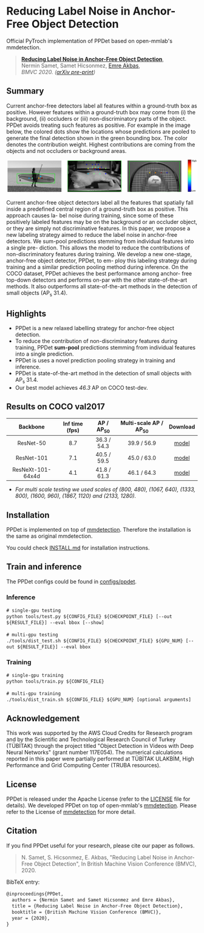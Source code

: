 # Reducing Label Noise in Anchor-Free Object Detection

Official PyTroch implementation of PPDet based on open-mmlab's mmdetection.

> [**Reducing Label Noise in Anchor-Free Object Detection**](https://arxiv.org/abs/2007.02355),            
> Nermin Samet, Samet Hicsonmez, [Emre Akbas](http://user.ceng.metu.edu.tr/~emre/),        
> *BMVC 2020. ([arXiv pre-print](https://arxiv.org/abs/2007.02355))*        

## Summary
Current anchor-free detectors label all features within a ground-truth box as positive. However features within a ground-truth box may come from (i) the background, (ii) occluders or (iii) non-discriminatory parts of the object. PPDet avoids treating such features as positive. For example in the image below, the colored dots show the locations whose predictions are pooled to generate the final detection shown in the green bounding box. The color denotes the contribution weight. Highest contributions are coming from the objects and not occluders or background areas.

<img src="demo/ppdet.png" width="600">

Current anchor-free object detectors label all the features that spatially fall inside a predefined central region of a ground-truth box as positive. This approach causes la- bel noise during training, since some of these positively labeled features may be on the background or an occluder object, or they are simply not discriminative features. In this paper, we propose a new labeling strategy aimed to reduce the label noise in anchor-free detectors. We sum-pool predictions stemming from individual features into a single pre- diction. This allows the model to reduce the contributions of non-discriminatory features during training. We develop a new one-stage, anchor-free object detector, PPDet, to em- ploy this labeling strategy during training and a similar prediction pooling method during inference. On the COCO dataset, PPDet achieves the best performance among anchor- free top-down detectors and performs on-par with the other state-of-the-art methods. It also outperforms all state-of-the-art methods in the detection of small objects (AP<sub>s</sub> 31.4).

## Highlights
- PPDet is a new relaxed labelling strategy for anchor-free object detection.
- To reduce the contribution of non-discriminatory features during training, PPDet **sum-pool** predictions stemming from individual features into a single prediction.
- PPDet is uses a novel prediction pooling strategy in training and inference.
- PPDet is state-of-the-art method in the detection of small objects with AP<sub>s</sub> 31.4.
- Our best model achieves *46.3* AP on COCO test-dev.

## Results on COCO val2017
| Backbone  | Inf time (fps) | AP / AP<sub>50</sub> | Multi-scale AP / AP<sub>50</sub>| Download |
|:---------:|:---------------:|:------:|:------:|:--------:|
| ResNet-50  | 8.7           | 36.3 / 54.3   | 39.9 / 56.9  | [model](https://drive.google.com/file/d/1z29WWEyF3_fcUYNZ4sluP_sRd95dJATL/view?usp=sharing) |
| ResNet-101 |      7.1          | 40.5 / 59.5   | 45.0 / 63.0   | [model](https://drive.google.com/file/d/1a2K4rUE7S9Bck2vqK7KENVq0cB1qI2Dv/view?usp=sharing) |
| ResNeXt-101-64x4d |   4.1      | 41.8 / 61.3   | 46.1 /  64.3  | [model](https://drive.google.com/file/d/1a58emT4Gw2ORdcF0MPVLJbx6JrkmJmxM/view?usp=sharing) |


- *For multi scale testing we used scales of (800, 480), (1067, 640), (1333, 800), (1600, 960), (1867, 1120) and (2133, 1280).*

## Installation
PPDet is implemented on top of [mmdetection](https://github.com/open-mmlab/mmdetection). Therefore the installation is the same as original mmdetection.

You could check [INSTALL.md](INSTALL.md) for installation instructions.


## Train and inference
The PPDet configs could be found in [configs/ppdet](configs/ppdet).

### Inference
    # single-gpu testing
    python tools/test.py ${CONFIG_FILE} ${CHECKPOINT_FILE} [--out ${RESULT_FILE}] --eval bbox [--show]

    # multi-gpu testing
    ./tools/dist_test.sh ${CONFIG_FILE} ${CHECKPOINT_FILE} ${GPU_NUM} [--out ${RESULT_FILE}] --eval bbox

### Training
    # single-gpu training
    python tools/train.py ${CONFIG_FILE}

    # multi-gpu training
    ./tools/dist_train.sh ${CONFIG_FILE} ${GPU_NUM} [optional arguments]

## Acknowledgement

This work was supported by the AWS Cloud Credits for Research program and by the Scientific and Technological Research Council of Turkey (TÜBİTAK) through the project titled "Object Detection in Videos with Deep Neural Networks" (grant number 117E054). The numerical calculations reported in this paper were partially performed at TÜBİTAK ULAKBİM,  High Performance and Grid Computing Center (TRUBA resources).

## License

PPDet is released under the Apache License (refer to the [LICENSE](LICENSE) file for details). We developed PPDet on top of open-mmlab's [mmdetection](https://github.com/open-mmlab/mmdetection). Please refer to the License of [mmdetection](https://github.com/open-mmlab/mmdetection) for more detail.

## Citation

If you find PPDet useful for your research, please cite our paper as follows.

> N. Samet, S. Hicsonmez, E. Akbas, "Reducing Label Noise in Anchor-Free Object Detection",
> In British Machine Vision Conference (BMVC), 2020.

BibTeX entry:
```
@inproceedings{PPDet,
  authors = {Nermin Samet and Samet Hicsonmez and Emre Akbas},
  title = {Reducing Label Noise in Anchor-Free Object Detection},
  booktitle = {British Machine Vision Conference (BMVC)},
  year = {2020},
}
```
